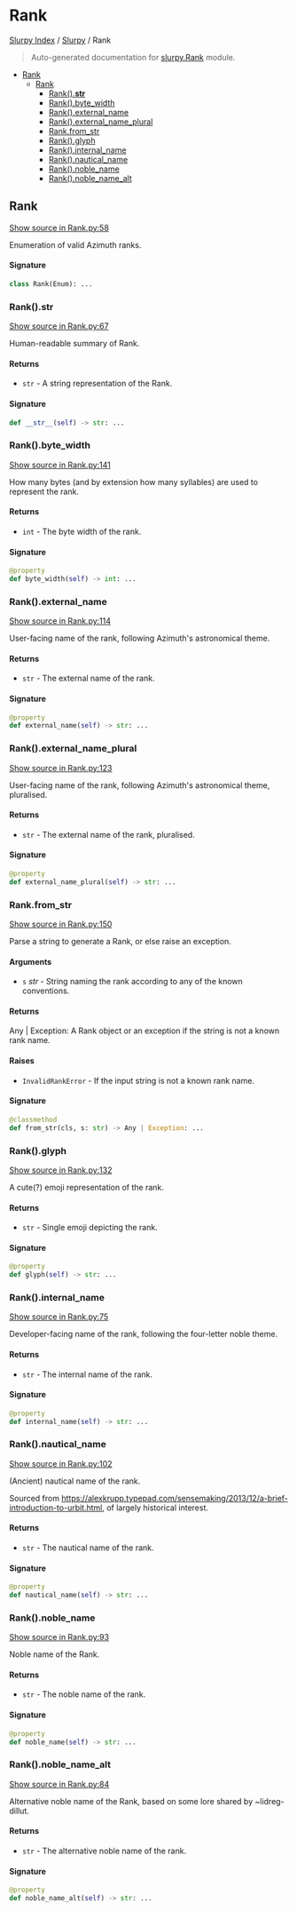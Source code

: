 # Rank

[Slurpy Index](../README.md#slurpy-index) / [Slurpy](./index.md#slurpy) / Rank

> Auto-generated documentation for [slurpy.Rank](../../slurpy/Rank.py) module.

- [Rank](#rank)
  - [Rank](#rank-1)
    - [Rank().__str__](#rank()__str__)
    - [Rank().byte_width](#rank()byte_width)
    - [Rank().external_name](#rank()external_name)
    - [Rank().external_name_plural](#rank()external_name_plural)
    - [Rank.from_str](#rankfrom_str)
    - [Rank().glyph](#rank()glyph)
    - [Rank().internal_name](#rank()internal_name)
    - [Rank().nautical_name](#rank()nautical_name)
    - [Rank().noble_name](#rank()noble_name)
    - [Rank().noble_name_alt](#rank()noble_name_alt)

## Rank

[Show source in Rank.py:58](../../slurpy/Rank.py#L58)

Enumeration of valid Azimuth ranks.

#### Signature

```python
class Rank(Enum): ...
```

### Rank().__str__

[Show source in Rank.py:67](../../slurpy/Rank.py#L67)

Human-readable summary of Rank.

#### Returns

- `str` - A string representation of the Rank.

#### Signature

```python
def __str__(self) -> str: ...
```

### Rank().byte_width

[Show source in Rank.py:141](../../slurpy/Rank.py#L141)

How many bytes (and by extension how many syllables) are used to represent the rank.

#### Returns

- `int` - The byte width of the rank.

#### Signature

```python
@property
def byte_width(self) -> int: ...
```

### Rank().external_name

[Show source in Rank.py:114](../../slurpy/Rank.py#L114)

User-facing name of the rank, following Azimuth's astronomical theme.

#### Returns

- `str` - The external name of the rank.

#### Signature

```python
@property
def external_name(self) -> str: ...
```

### Rank().external_name_plural

[Show source in Rank.py:123](../../slurpy/Rank.py#L123)

User-facing name of the rank, following Azimuth's astronomical theme, pluralised.

#### Returns

- `str` - The external name of the rank, pluralised.

#### Signature

```python
@property
def external_name_plural(self) -> str: ...
```

### Rank.from_str

[Show source in Rank.py:150](../../slurpy/Rank.py#L150)

Parse a string to generate a Rank, or else raise an exception.

#### Arguments

- `s` *str* - String naming the rank according to any of the known conventions.

#### Returns

Any | Exception: A Rank object or an exception if the string is not a known rank name.

#### Raises

- `InvalidRankError` - If the input string is not a known rank name.

#### Signature

```python
@classmethod
def from_str(cls, s: str) -> Any | Exception: ...
```

### Rank().glyph

[Show source in Rank.py:132](../../slurpy/Rank.py#L132)

A cute(?) emoji representation of the rank.

#### Returns

- `str` - Single emoji depicting the rank.

#### Signature

```python
@property
def glyph(self) -> str: ...
```

### Rank().internal_name

[Show source in Rank.py:75](../../slurpy/Rank.py#L75)

Developer-facing name of the rank, following the four-letter noble theme.

#### Returns

- `str` - The internal name of the rank.

#### Signature

```python
@property
def internal_name(self) -> str: ...
```

### Rank().nautical_name

[Show source in Rank.py:102](../../slurpy/Rank.py#L102)

(Ancient) nautical name of the rank.

Sourced from https://alexkrupp.typepad.com/sensemaking/2013/12/a-brief-introduction-to-urbit.html,
of largely historical interest.

#### Returns

- `str` - The nautical name of the rank.

#### Signature

```python
@property
def nautical_name(self) -> str: ...
```

### Rank().noble_name

[Show source in Rank.py:93](../../slurpy/Rank.py#L93)

Noble name of the Rank.

#### Returns

- `str` - The noble name of the rank.

#### Signature

```python
@property
def noble_name(self) -> str: ...
```

### Rank().noble_name_alt

[Show source in Rank.py:84](../../slurpy/Rank.py#L84)

Alternative noble name of the Rank, based on some lore shared by ~lidreg-dillut.

#### Returns

- `str` - The alternative noble name of the rank.

#### Signature

```python
@property
def noble_name_alt(self) -> str: ...
```